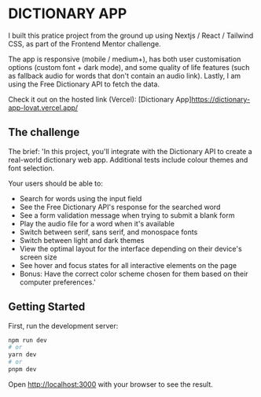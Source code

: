 # DICTIONARY APP 

I built this pratice project from the ground up using Nextjs / React / Tailwind CSS, as part of the Frontend Mentor challenge.

The app is responsive (mobile / medium+), has both user customisation options (custom font + dark mode), and some quality of life features (such as fallback audio for words that don't contain an audio link). Lastly, I am using the Free Dictionary API to fetch the data.

Check it out on the hosted link (Vercel): [Dictionary App]https://dictionary-app-lovat.vercel.app/

## The challenge

The brief: 'In this project, you'll integrate with the Dictionary API to create a real-world dictionary web app. Additional tests include colour themes and font selection.

Your users should be able to:

- Search for words using the input field
- See the Free Dictionary API's response for the searched word
- See a form validation message when trying to submit a blank form
- Play the audio file for a word when it's available
- Switch between serif, sans serif, and monospace fonts
- Switch between light and dark themes
- View the optimal layout for the interface depending on their device's screen size
- See hover and focus states for all interactive elements on the page
- Bonus: Have the correct color scheme chosen for them based on their computer preferences.'

## Getting Started

First, run the development server:

```bash
npm run dev
# or
yarn dev
# or
pnpm dev
```

Open [http://localhost:3000](http://localhost:3000) with your browser to see the result.
